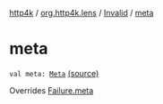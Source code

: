 [http4k](../../index.md) / [org.http4k.lens](../index.md) / [Invalid](index.md) / [meta](./meta.md)

# meta

`val meta: `[`Meta`](../-meta/index.md) [(source)](https://github.com/http4k/http4k/blob/master/http4k-core/src/main/kotlin/org/http4k/lens/lensFailure.kt#L28)

Overrides [Failure.meta](../-failure/meta.md)

